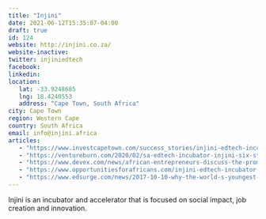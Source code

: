 ```yaml
---
title: "Injini"
date: 2021-06-12T15:35:07-04:00
draft: true
id: 124
website: http://injini.co.za/
website-inactive: 
twitter: injiniedtech
facebook: 
linkedin: 
location: 
   lat: -33.9248685
   lng: 18.4240553
   address: "Cape Town, South Africa"
city: Cape Town
region: Western Cape
country: South Africa
email: info@injini.africa
articles:
   - "https://www.investcapetown.com/success_stories/injini-edtech-incubator/"
   - "https://ventureburn.com/2020/02/sa-edtech-incubator-injini-six-startups-fourth-cohort/"
   - "https://www.devex.com/news/african-entrepreneurs-discuss-the-promise-and-pitfalls-of-ed-tech-92401"
   - "https://www.opportunitiesforafricans.com/injini-edtech-incubator-programme-2019-2020/"
   - "https://www.edsurge.com/news/2017-10-10-why-the-world-s-youngest-continent-got-an-edtech-accelerator"
---
```

Injini is an incubator and accelerator that is focused on social impact, job creation and innovation. 
